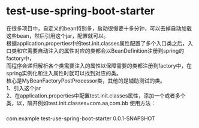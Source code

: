 # test-use-spring-boot-starter
在很多项目中，自定义的bean特别多，启动很慢要十多分钟，可以去掉自动加载这些bean，然后引用这个jar，配置就可以。  
根据application.properties中的test.init.classes属性配置了多个入口类之后，入口类和它需要自动注入的属性对应的类都会以BeanDefinition注册到spring的factory中，  
而程序会递归解析各个类需要注入的属性以保障需要的类都注册到factory中，在spring实例化和注入属性时就可以找到对应的类。  
核心是MyBeanFactoryPostProcessor类，其他的是辅助测试的类。  
1、引入这个jar  
2、在application.properties中配置test.init.classes属性，添加一个或者多个类，以，隔开例如test.init.classes=com.aa,com.bb
使用方法：
### 
<dependency>  
    <groupId>com.example</groupId>  
    <artifactId>test-use-spring-boot-starter</artifactId>  
    <version>0.0.1-SNAPSHOT</version>  
</dependency>  
